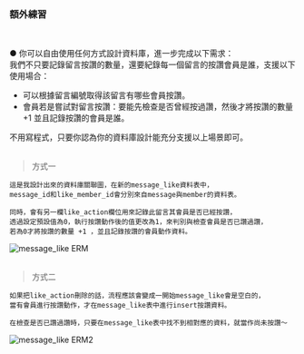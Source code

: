 ### 額外練習
<br />


● 你可以自由使用任何方式設計資料庫，進一步完成以下需求：
<br />
我們不只要記錄留言按讚的數量，還要紀錄每一個留言的按讚會員是誰，支援以下使用場合：

- 可以根據留言編號取得該留言有哪些會員按讚。
- 會員若是嘗試對留言按讚：要能先檢查是否曾經按過讚，然後才將按讚的數量 +1 並且記錄按讚的會員是誰。

不用寫程式，只要你認為你的資料庫設計能充分支援以上場景即可。
<br />
<br />

>方式一
```
這是我設計出來的資料庫關聯圖，在新的message_like資料表中，
message_id和like_member_id會分別來自message與member的資料表。

同時，會有另一欄like_action欄位用來記錄此留言其會員是否已經按讚，
透過設定預設值為0，執行按讚動作後的值更改為1，來判別與檢查會員是否已讚過讚，
若為0才將按讚的數量 +1 ，並且記錄按讚的會員動作資料。
```
![message_like ERM](https://user-images.githubusercontent.com/43780809/197397491-32dd2830-cd3e-464f-89e3-eadcade4d5a7.png)
<br />
<br />

>方式二
```
如果把like_action刪除的話，流程應該會變成一開始message_like會是空白的，
當有會員進行按讚動作，才在message_like表中進行insert按讚資料。

在檢查是否已讚過讚時，只要在message_like表中找不到相對應的資料，就當作尚未按讚～
```
![message_like ERM2](https://user-images.githubusercontent.com/43780809/197397563-149e4f81-2e5a-474e-b0d1-5afd70d20a18.png)

